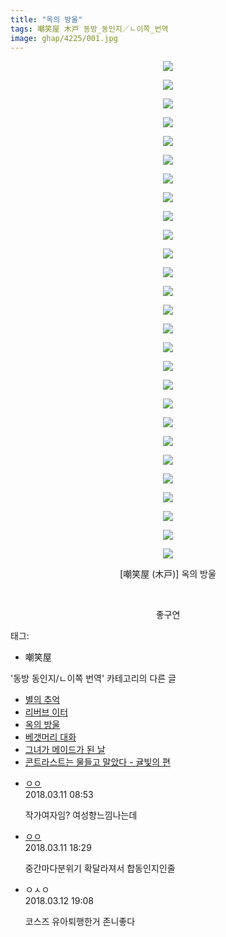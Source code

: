 ```yaml
---
title: "옥의 방울"
tags: 嘲笑屋 木戸 동방_동인지／ㄴ이쪽_번역
image: ghap/4225/001.jpg
---
```

<div class="article">
<p style="text-align: center; clear: none; float: none;"><img src="{{ site.nasurl }}/ghap/4225/001.jpg"/></p>
<p style="text-align: center; clear: none; float: none;"><img src="{{ site.nasurl }}/ghap/4225/002.jpg"/></p>
<p style="text-align: center; clear: none; float: none;"><img src="{{ site.nasurl }}/ghap/4225/003.jpg"/></p>
<p style="text-align: center; clear: none; float: none;"><img src="{{ site.nasurl }}/ghap/4225/004.jpg"/></p>
<p style="text-align: center; clear: none; float: none;"><img src="{{ site.nasurl }}/ghap/4225/005.jpg"/></p>
<p style="text-align: center; clear: none; float: none;"><img src="{{ site.nasurl }}/ghap/4225/006.jpg"/></p>
<p style="text-align: center; clear: none; float: none;"><img src="{{ site.nasurl }}/ghap/4225/007.jpg"/></p>
<p style="text-align: center; clear: none; float: none;"><img src="{{ site.nasurl }}/ghap/4225/008.jpg"/></p>
<p style="text-align: center; clear: none; float: none;"><img src="{{ site.nasurl }}/ghap/4225/009.jpg"/></p>
<p style="text-align: center; clear: none; float: none;"><img src="{{ site.nasurl }}/ghap/4225/010.jpg"/></p>
<p style="text-align: center; clear: none; float: none;"><img src="{{ site.nasurl }}/ghap/4225/011.jpg"/></p>
<p style="text-align: center; clear: none; float: none;"><img src="{{ site.nasurl }}/ghap/4225/012.jpg"/></p>
<p style="text-align: center; clear: none; float: none;"><img src="{{ site.nasurl }}/ghap/4225/013.jpg"/></p>
<p style="text-align: center; clear: none; float: none;"><img src="{{ site.nasurl }}/ghap/4225/014.jpg"/></p>
<p style="text-align: center; clear: none; float: none;"><img src="{{ site.nasurl }}/ghap/4225/015.jpg"/></p>
<p style="text-align: center; clear: none; float: none;"><img src="{{ site.nasurl }}/ghap/4225/016.jpg"/></p>
<p style="text-align: center; clear: none; float: none;"><img src="{{ site.nasurl }}/ghap/4225/017.jpg"/></p>
<p style="text-align: center; clear: none; float: none;"><img src="{{ site.nasurl }}/ghap/4225/018.jpg"/></p>
<p style="text-align: center; clear: none; float: none;"><img src="{{ site.nasurl }}/ghap/4225/019.jpg"/></p>
<p style="text-align: center; clear: none; float: none;"><img src="{{ site.nasurl }}/ghap/4225/020.jpg"/></p>
<p style="text-align: center; clear: none; float: none;"><img src="{{ site.nasurl }}/ghap/4225/021.jpg"/></p>
<p style="text-align: center; clear: none; float: none;"><img src="{{ site.nasurl }}/ghap/4225/022.jpg"/></p>
<p style="text-align: center; clear: none; float: none;"><img src="{{ site.nasurl }}/ghap/4225/023.jpg"/></p>
<p style="text-align: center; clear: none; float: none;"><img src="{{ site.nasurl }}/ghap/4225/024.jpg"/></p>
<p style="text-align: center; clear: none; float: none;"><img src="{{ site.nasurl }}/ghap/4225/025.jpg"/></p>
<p style="text-align: center; clear: none; float: none;"><img src="{{ site.nasurl }}/ghap/4225/026.jpg"/></p>
<p style="text-align: center; clear: none; float: none;"><img src="{{ site.nasurl }}/ghap/4225/027.jpg"/></p>
<p style="text-align: center; clear: none; float: none;">[嘲笑屋 (木戸)] 옥의 방울</p>
<p style="text-align: center; clear: none; float: none;"><br/></p>
<p style="text-align: center; clear: none; float: none;">좋구연</p>
</div><div class="tagTrail">
<p>태그: </p>
<ul>
<li>嘲笑屋</li>
</ul>
</div><div class="another">
<p>'동방 동인지/ㄴ이쪽 번역' 카테고리의 다른 글</p>
<ul>
<li><a href="/2018-03-18-ghap_4234">별의 추억</a></li>
<li><a href="/2018-03-16-ghap_4229">리버브 이터</a></li>
<li><a href="/2018-03-10-ghap_4225">옥의 방울</a></li>
<li><a href="/2018-03-08-ghap_4219">베갯머리 대화</a></li>
<li><a href="/2018-03-07-ghap_4218">그녀가 메이드가 된 날</a></li>
<li><a href="/2018-03-04-ghap_4217">콘트라스트는 물들고 말았다 - 귤빛의 편</a></li>
</ul>
</div><div class="cb_module cb_fluid">
<div class="cb_wrt cb_profile">
<div class="comment">
<ul>
<li class="cb_thumb_off" id="comment15217432">
<div class="cb_comment_area">
<div class="cb_info_area">
<div class="cb_section">
<span class="cb_nick_name"> <a href="http://http:/ㄱㄷ극딧ㅇ7z8au1bh" onclick="return openLinkInNewWindow(this)">ㅇㅇ</a></span>
</div>
<div class="cb_section">
<span class="cb_date">2018.03.11 08:53 </span>
</div>
</div>
<div class="cb_dsc_comment">
<p class="cb_dsc">
											작가여자임? 여성향느낌나는데
										</p>
</div>
</div></li>
<li class="cb_thumb_off" id="comment15217656">
<div class="cb_comment_area">
<div class="cb_info_area">
<div class="cb_section">
<span class="cb_nick_name"> <a href="http://http:/gggtttt" onclick="return openLinkInNewWindow(this)">ㅇㅇ</a></span>
</div>
<div class="cb_section">
<span class="cb_date">2018.03.11 18:29 </span>
</div>
</div>
<div class="cb_dsc_comment">
<p class="cb_dsc">
											중간마다분위기 확달라져서 합동인지인줄
										</p>
</div>
</div></li>
<li class="cb_thumb_off" id="comment15218382">
<div class="cb_comment_area">
<div class="cb_info_area">
<div class="cb_section">
<span class="cb_nick_name">ㅇㅅㅇ</span>
</div>
<div class="cb_section">
<span class="cb_date">2018.03.12 19:08 </span>
</div>
</div>
<div class="cb_dsc_comment">
<p class="cb_dsc">
											코스즈 유아퇴행한거 존니좋다
										</p>
</div>
</div></li>
</ul>
</div>
</div><!-- commentList close -->
</div>